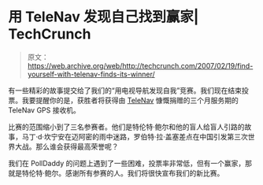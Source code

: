 # 用 TeleNav 发现自己找到赢家| TechCrunch

> 原文：<https://web.archive.org/web/http://techcrunch.com/2007/02/19/find-yourself-with-telenav-finds-its-winner/>

有一些精彩的故事提交给了我们的“用电视导航发现自我”竞赛。我们现在结束投票。我要提醒你的是，获胜者将获得由 [TeleNav](https://web.archive.org/web/20160417092530/http://www.telenav.com/) 慷慨捐赠的三个月服务期的 TeleNav GPS 接收机。

比赛的范围缩小到了三名参赛者。他们是特伦特·鲍尔和他的盲人给盲人引路的故事，马丁·d·坎宁安在迈阿密的雨中迷路，罗伯特·拉·盖塞差点在中国引发第三次世界大战。那么谁会获得最高荣誉呢？

我们在 PollDaddy 的问题上遇到了一些困难，投票率非常低，但有一个赢家，那就是特伦特·鲍尔。感谢所有参赛的人。我们将很快宣布我们的新比赛。